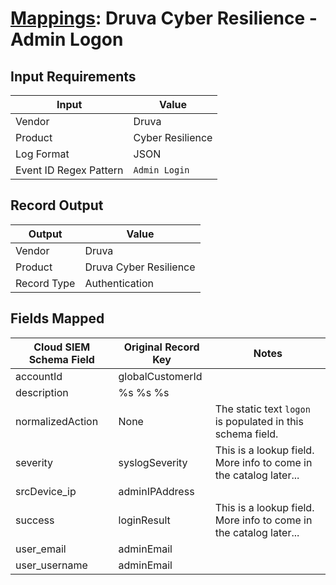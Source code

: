# [Mappings](README.md): Druva Cyber Resilience - Admin Logon

## Input Requirements

|Input|Value|
|-----|-----|
|Vendor|Druva|
|Product|Cyber Resilience|
|Log Format|JSON|
|Event ID Regex Pattern|`Admin Login`|

## Record Output

|Output|Value|
|------|-----|
|Vendor|Druva|
|Product|Druva Cyber Resilience|
|Record Type|Authentication|

## Fields Mapped

|Cloud SIEM Schema Field|Original Record Key|Notes|
|-----------------------|-------------------|-----|
|accountId|globalCustomerId||
|description|%s %s %s||
|normalizedAction|None|The static text `logon` is populated in this schema field.|
|severity|syslogSeverity|This is a lookup field. More info to come in the catalog later...|
|srcDevice_ip|adminIPAddress||
|success|loginResult|This is a lookup field. More info to come in the catalog later...|
|user_email|adminEmail||
|user_username|adminEmail||


